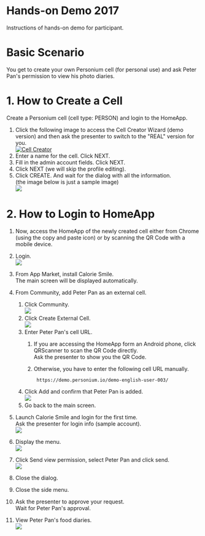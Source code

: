 # Hands-on Demo 2017  
Instructions of hands-on demo for participant.  

# Basic Scenario  
You get to create your own Personium cell (for personal use) and ask Peter Pan's permission to view his photo diaries.  

# 1. How to Create a Cell   
Create a Personium cell (cell type: PERSON) and login to the HomeApp.  

1. Click the following image to access the Cell Creator Wizard (demo version) and then ask the presenter to switch to the "REAL" version for you.   
[![Cell Creator](doc/cell_creator_wizard.png)](https://demo.personium.io/app-uc-cell-creator-wizard/__/index.html)  
1. Enter a name for the cell. Click NEXT.  
1. Fill in the admin account fields. Click NEXT.  
1. Click NEXT (we will skip the profile editing).  
1. Click CREATE. And wait for the dialog with all the information.  
(the image below is just a sample image)  
![](doc/home_app_access.png)  


# 2. How to Login to HomeApp  
1. Now, access the HomeApp of the newly created cell either from Chrome (using the copy and paste icon) or by scanning the QR Code with a mobile device.  
1. Login.  
![](doc/john_doe_homeapp_login.png)  
1. From App Market, install Calorie Smile.  
The main screen will be displayed automatically. 
1. From Community, add Peter Pan as an external cell.  
    1. Click Community.  
    ![](doc/john_doe_homeapp_external_list01.png)  
    1. Click Create External Cell.  
    ![](doc/john_doe_homeapp_create_external_cell01.png)  
    1. Enter Peter Pan's cell URL.  
        1. If you are accessing the HomeApp form an Android phone, click QRScanner to scan the QR Code directly.  
        Ask the presenter to show you the QR Code.  
        1. Otherwise, you have to enter the following cell URL manually.  

                https://demo.personium.io/demo-english-user-003/

    1. Click Add and confirm that Peter Pan is added.  
    ![](doc/john_doe_homeapp_external_list03.png)  
    1. Go back to the main screen.  

1. Launch Calorie Smile and login for the first time.  
Ask the presenter for login info (sample account).   
![](doc/john_doe_calorie_smile_login.png)  
1. Display the menu.  
![](doc/john_doe_calorie_smile_display_menu.png)  
1. Click Send view permission, select Peter Pan and click send.  
![](doc/john_doe_calorie_smile_send_view_request.png)  
1. Close the dialog.  
1. Close the side menu.  
1. Ask the presenter to approve your request.  
Wait for Peter Pan's approval.  
1. View Peter Pan's food diaries.  
![](doc/john_doe_calorie_smile_view_peter_pan_photos.png)  

